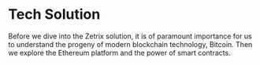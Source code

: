 # Tech Solution

Before we dive into the Zetrix solution, it is of paramount importance for us to understand the progeny of modern blockchain technology, Bitcoin. Then we explore the Ethereum platform and the power of smart contracts.

